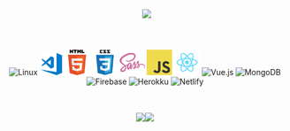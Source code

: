 <div align="center">
  <h1>&nbsp;<img src="https://media.giphy.com/media/hvRJCLFzcasrR4ia7z/giphy.gif" width="35px"></h1>
  <br/>
<p align="center">
    <img alt="Linux" width="43px" src="https://1000logos.net/wp-content/uploads/2017/03/LINUX-LOGO.png">
    <img alt="Visual Studio Code" width="40px" src="https://raw.githubusercontent.com/github/explore/80688e429a7d4ef2fca1e82350fe8e3517d3494d/topics/visual-studio-code/visual-studio-code.png">
    <img alt="HTML5" width="46px" src="https://raw.githubusercontent.com/github/explore/80688e429a7d4ef2fca1e82350fe8e3517d3494d/topics/html/html.png">
    <img alt="CSS3" width="46px" src="https://raw.githubusercontent.com/github/explore/80688e429a7d4ef2fca1e82350fe8e3517d3494d/topics/css/css.png">
    <img alt="Sass" width="46px" src="https://raw.githubusercontent.com/github/explore/80688e429a7d4ef2fca1e82350fe8e3517d3494d/topics/sass/sass.png">
    <img alt="JavaScript" width="46px" src="https://raw.githubusercontent.com/github/explore/80688e429a7d4ef2fca1e82350fe8e3517d3494d/topics/javascript/javascript.png">
    <img alt="React" width="46px" src="https://raw.githubusercontent.com/github/explore/80688e429a7d4ef2fca1e82350fe8e3517d3494d/topics/react/react.png">
    <img alt="Vue.js" width="45px" src="https://cdn.iconscout.com/icon/free/png-256/vuejs-3-1175070.png">
    <img alt="MongoDB" width="46px" src="https://img.icons8.com/color/452/mongodb.png">
    <img alt="Firebase" width="37px" src="https://firebase.google.com/downloads/brand-guidelines/PNG/logo-logomark.png">
    <img alt="Herokku" width="46px" src="https://www.pngrepo.com/png/303683/180/heroku-logo.png">
    <img alt="Netlify" width="47px" src="https://www.netlify.com/img/press/logos/logomark.png">
 
    
</p>
  <br />
  <br />
  <img width="54%"
    src="https://github-readme-stats.vercel.app/api?username=hulchenko&show_icons=true&theme=react&&hide_border=true"
  /><img width="45%"
    src="https://github-readme-stats.vercel.app/api/top-langs/?username=hulchenko&layout=compact&&theme=react&&hide_border=true"
  />
</div>
